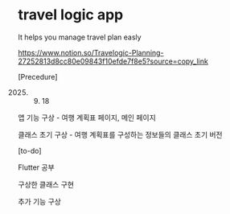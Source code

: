 # travel logic app

It helps you manage travel plan easly


https://www.notion.so/Travelogic-Planning-27252813d8cc80e09843f10efde7f8e5?source=copy_link


[Precedure]

  2025. 09. 18 
  
  앱 기능 구상 - 여행 계획표 페이지, 메인 페이지
  
  클래스 초기 구상 - 여행 계획표를 구성하는 정보들의 클래스 초기 버전


[to-do]

Flutter 공부

구상한 클래스 구현

추가 기능 구상
